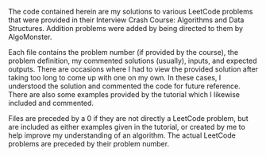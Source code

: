 The code contained herein are my solutions to various LeetCode problems that were provided in their Interview Crash Course: Algorithms and Data Structures. Addition problems were added by being directed to them by AlgoMonster.

Each file contains the problem number (if provided by the course), the problem definition, my commented solutions (usually), inputs, and expected outputs. There are occasions where I had to view the provided solution after taking too long to come up with one on my own. In these cases, I understood the solution and commented the code for future reference. There are also some examples provided by the tutorial which I likewise included and commented.

Files are preceded by a 0 if they are not directly a LeetCode problem, but are included as either examples given in the tutorial, or created by me to help improve my understanding of an algorithm. The actual LeetCode problems are preceded by their problem number.